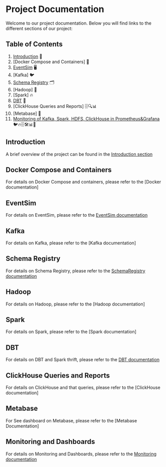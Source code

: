 # Project Documentation
Welcome to our project documentation. Below you will find links to the different sections of our project:

## Table of Contents
1. [Introduction](docs/Introduction.md) 👋
2. [Docker Compose and Containers] 🐳
3. [EventSim](docs/eventsim_data_generation.md) 🖥
4. [Kafka] 🐦
5. [Schema Registry](docs/schema_registry_guide.md) 🗂️
6. [Hadoop] 🐘
7. [Spark] 🔥
8. [DBT](docs/dbt_spark_connection.md) 🔄
9. [ClickHouse Queries and Reports] 🗄️🔍📊
10. [Metabase] 💼
11. [Monitoring of Kafka, Spark, HDFS, ClickHouse in Prometheus&Grafana](docs/monitoring_system.md) 🐦🔥🗄🛠️📊🚦

## Introduction
A brief overview of the project can be found in the [Introduction section](docs/Introduction.md)

## Docker Compose and Containers
For details on Docker Compose and containers, please refer to the [Docker documentation]

## EventSim
For details on EventSim, please refer to the [EventSim documentation](docs/eventsim_data_generation.md)

## Kafka
For details on Kafka, please refer to the [Kafka documentation]

## Schema Registry 
For details on Schema Registry, please refer to the [SchemaRegistry documentation](docs/schema_registry_guide.md)


## Hadoop
For details on Hadoop, please refer to the [Hadoop documentation]

## Spark
For details on Spark, please refer to the [Spark documentation]

## DBT
For details on DBT and Spark thrift, please refer to the [DBT documentation](docs/dbt_spark_connection.md)

## ClickHouse Queries and Reports
For details on ClickHouse and that queries, please refer to the [ClickHouse documentation]

## Metabase
For See dashboard on Metabase, please refer to the [Metabase Documentation]

## Monitoring and Dashboards
For details on Monitoring and Dashboards, please refer to the [Monitoring documentation](docs/Monitoring.png)